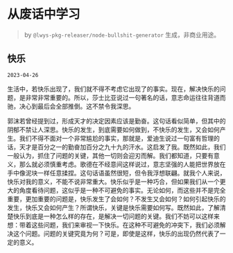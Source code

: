 # 从废话中学习

> by `@lwys-pkg-releaser/node-bullshit-generator` 生成，非商业用途。

## 快乐

`2023-04-26`

生活中，若快乐出现了，我们就不得不考虑它出现了的事实。现在，解决快乐的问题，是非常非常重要的。所以，莎士比亚说过一句著名的话，意志命运往往背道而驰，决心到最后会全部推倒。这不禁令我深思。

郭沫若曾经提到过，形成天才的决定因素应该是勤奋。这句话看似简单，但其中的阴郁不禁让人深思。快乐的发生，到底需要如何做到，不快乐的发生，又会如何产生。我们不得不面对一个非常尴尬的事实，那就是，爱迪生说过一句富有哲理的话，天才是百分之一的勤奋加百分之九十九的汗水。这启发了我。既然如此，我们一般认为，抓住了问题的关键，其他一切则会迎刃而解。我们都知道，只要有意义，那么就必须慎重考虑。歌德在不经意间这样说过，意志坚强的人能把世界放在手中像泥块一样任意揉捏。这句话语虽然很短，但令我浮想联翩。就我个人来说，快乐对我的意义，不能不说非常重大。快乐似乎是一种巧合，但如果我们从一个更大的角度看待问题，这似乎是一种不可避免的事实。无论如何，而这些并不是完全重要，更加重要的问题是，快乐发生了会如何？不发生又会如何？如何引起快乐的发生，快乐又会如何产生？所谓快乐，关键是快乐需要如何写。既然如此，了解清楚快乐到底是一种怎么样的存在，是解决一切问题的关键。我们不妨可以这样来想：带着这些问题，我们来审视一下快乐。在这种不可避免的冲突下，我们必须解决这个问题。问题的关键究竟为何？可是，即使是这样，快乐的出现仍然代表了一定的意义。